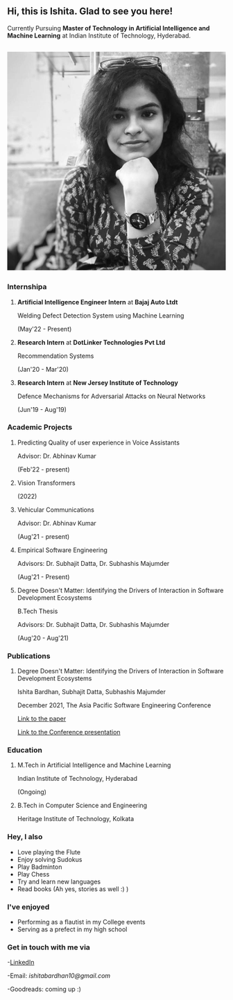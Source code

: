 ## Hi, this is Ishita. Glad to see you here!

Currently Pursuing **Master of Technology in Artificial Intelligence and Machine Learning** at Indian Institute of Technology, Hyderabad.

## ![Image](\me.jpg)

### Internshipa
1. **Artificial Intelligence Engineer Intern** at **Bajaj Auto Ltdt**
   
   Welding Defect Detection System using Machine Learning
   
   (May'22 - Present)
   
3. **Research Intern** at **DotLinker Technologies Pvt Ltd**
    
    Recommendation Systems
    
    (Jan'20 - Mar'20)
    
4. **Research Intern** at **New Jersey Institute of Technology**
   
   Defence Mechanisms for Adversarial Attacks on Neural Networks
   
   (Jun'19 - Aug'19)

### Academic Projects

1. Predicting Quality of user experience in Voice Assistants

   Advisor: Dr. Abhinav Kumar
   
   (Feb'22 - present)
2. Vision Transformers

   (2022)
3. Vehicular Communications

   Advisor: Dr. Abhinav Kumar

   (Aug'21 - present)
4. Empirical Software Engineering

   Advisors: Dr. Subhajit Datta, Dr. Subhashis Majumder
   
   (Aug'21 - Present)
5. Degree Doesn't Matter: Identifying the Drivers of Interaction in Software Development Ecosystems

   B.Tech Thesis
   
   Advisors: Dr. Subhajit Datta, Dr. Subhashis Majumder
   
   (Aug'20 - Aug'21)


### Publications

1. Degree Doesn't Matter: Identifying the Drivers of Interaction in Software Development Ecosystems

   Ishita Bardhan, Subhajit Datta, Subhashis Majumder
   
   December 2021, The Asia Pacific Software Engineering Conference
   
   [Link to the paper](https://ieeexplore.ieee.org/document/9711990/)
   
   [Link to the Conference presentation](https://www.youtube.com/watch?v=NbDpLYdWueU)

### Education

1. M.Tech in Artificial Intelligence and Machine Learning

   Indian Institute of Technology, Hyderabad
   
   (Ongoing)
2. B.Tech in Computer Science and Engineering

   Heritage Institute of Technology, Kolkata
   
### Hey, I also

- Love playing the Flute
- Enjoy solving Sudokus
- Play Badminton
- Play Chess
- Try and learn new languages
- Read books (Ah yes, stories as well :) )

### I've enjoyed

- Performing as a flautist in my College events
- Serving as a prefect in my high school

### Get in touch with me via

-[LinkedIn](https://www.linkedin.com/in/ishita-bardhan-a90369169/)

-Email: _ishitabardhan10@gmail.com_

-Goodreads: coming up :)
